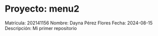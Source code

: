 # Proyecto: menu2
Matrícula:	202141156
Nombre:		Dayna Pérez Flores
Fecha:		2024-08-15
Descripción:	Mi primer repositorio
